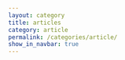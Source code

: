 ```yaml
---
layout: category
title: articles
category: article
permalink: /categories/article/
show_in_navbar: true
---
```

